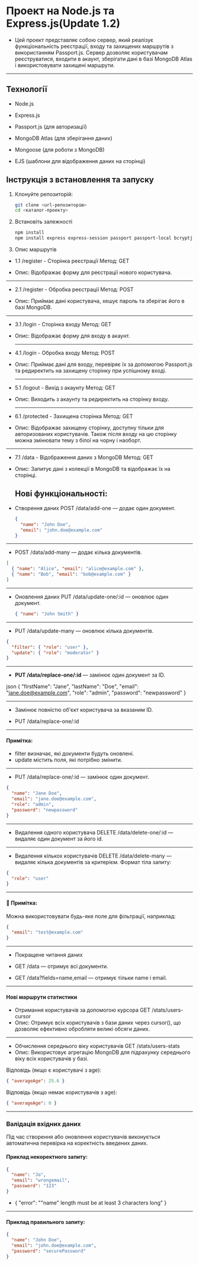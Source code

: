 # Проект на Node.js та Express.js(Update 1.2)

- Цей проект представляє собою сервер, який реалізує функціональність реєстрації, входу та захищених маршрутів з використанням Passport.js. Сервер дозволяє користувачам реєструватися, входити в акаунт, зберігати дані в базі MongoDB Atlas і використовувати захищені маршрути.

---

## Технології

- Node.js

- Express.js

- Passport.js (для авторизації)

- MongoDB Atlas (для зберігання даних)

- Mongoose (для роботи з MongoDB)

- EJS (шаблони для відображення даних на сторінці)

## Інструкція з встановлення та запуску

1. Клонуйте репозиторій:

   ```bash
   git clone <url-репозиторію>
   cd <каталог-проекту>
   ```

2. Встановіть залежності

   ```bash
   npm install
   npm install express express-session passport passport-local bcryptjs dotenv ejs connect-flash
   ```

3. Опис маршрутів

- 1.1 /register - Сторінка реєстрації
  Метод: GET

- Опис: Відображає форму для реєстрації нового користувача.

---

- 2.1 /register - Обробка реєстрації
  Метод: POST

- Опис: Приймає дані користувача, хешує пароль та зберігає його в базі MongoDB.

---

- 3.1 /login - Сторінка входу
  Метод: GET

- Опис: Відображає форму для входу в акаунт.

  ***

- 4.1 /login - Обробка входу
  Метод: POST

- Опис: Приймає дані для входу, перевіряє їх за допомогою Passport.js та редиректить на захищену сторінку при успішному вході.

  ***

- 5.1 /logout - Вихід з акаунту
  Метод: GET

- Опис: Виходить з акаунту та редиректить на сторінку входу.

  ***

- 6.1 /protected - Захищена сторінка
  Метод: GET

- Опис: Відображає захищену сторінку, доступну тільки для авторизованих користувачів. Також після входу на цю сторінку можна змінювати тему з білої на чорну і наоборт.

---

- 7.1 /data - Відображення даних з MongoDB
  Метод: GET

- Опис: Запитує дані з колекції в MongoDB та відображає їх на сторінці.

  ## Нові функціональності:

- Створення даних
  POST /data/add-one — додає один документ.
  ```json
  {
    "name": "John Doe",
    "email": "john.doe@example.com"
  }
  ```

---

- POST /data/add-many — додає кілька документів.

```json
[
  { "name": "Alice", "email": "alice@example.com" },
  { "name": "Bob", "email": "bob@example.com" }
]
```

---

- Оновлення даних
  PUT /data/update-one/:id — оновлює один документ.

  ```json
  { "name": "John Smith" }
  ```

---

- PUT /data/update-many — оновлює кілька документів.

```json
{
  "filter": { "role": "user" },
  "update": { "role": "moderator" }
}
```

---

- **PUT /data/replace-one/:id** — замінює один документ за ID.

json
{
"firstName": "Jane",
"lastName": "Doe",
"email": "jane.doe@example.com",
"role": "admin",
"password": "newpassword"
}

---

- Замінює повністю об'єкт користувача за вказаним ID.

- PUT /data/replace-one/:id

---

#### Примітка:

- filter визначає, які документи будуть оновлені.
- update містить поля, які потрібно змінити.

---

- PUT /data/replace-one/:id — замінює один документ.

```json
{
  "name": "Jane Doe",
  "email": "jane.doe@example.com",
  "role": "admin",
  "password": "newpassword"
}
```

---

- Видалення одного користувача
  DELETE /data/delete-one/:id — видаляє один документ за його id.

---

- Видалення кількох користувачів
  DELETE /data/delete-many — видаляє кілька документів за критерієм.
  Формат тіла запиту:

```json
{
  "role": "user"
}
```

---

#### 📌 Примітка:

Можна використовувати будь-яке поле для фільтрації, наприклад:

```json
{
  "email": "test@example.com"
}
```

---

- Покращене читання даних

- GET /data — отримує всі документи.
- GET /data?fields=name,email — отримує тільки name і email.

---

#### Нові маршрути статистики

- Отримання користувачів за допомогою курсора
  GET /stats/users-cursor
- Опис: Отримує всіх користувачів з бази даних через cursor(), що дозволяє ефективно обробляти великі обсяги даних.

---

- Обчислення середнього віку користувачів
  GET /stats/users-stats
- Опис: Використовує агрегацію MongoDB для підрахунку середнього віку всіх користувачів у базі.

Відповідь (якщо є користувачі з age):

```json
{ "averageAge": 25.6 }
```

Відповідь (якщо немає користувачів з age):

```json
{ "averageAge": 0 }
```

---

### Валідація вхідних даних

Під час створення або оновлення користувачів виконується автоматична перевірка на коректність введених даних.

#### Приклад некоректного запиту:

```json
{
  "name": "Jo",
  "email": "wrongemail",
  "password": "123"
}
```

- {
  "error": "\"name\" length must be at least 3 characters long"
  }

---

#### Приклад правильного запиту:

```json
{
  "name": "John Doe",
  "email": "john.doe@example.com",
  "password": "securePassword"
}
```
